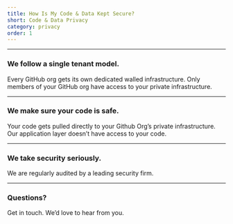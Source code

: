 ```yaml
---
title: How Is My Code & Data Kept Secure?
short: Code & Data Privacy
category: privacy
order: 1
---
```


---

### We follow a single tenant model.
Every GitHub org gets its own dedicated walled infrastructure. Only members of your GitHub org have access to your private infrastructure.

---

### We make sure your code is safe.
Your code gets pulled directly to your Github Org’s private infrastructure. Our application layer doesn’t have access to your code.

---

### We take security seriously.
We are regularly audited by a leading security firm.

---

### Questions?
Get in touch. We’d love to hear from you.
